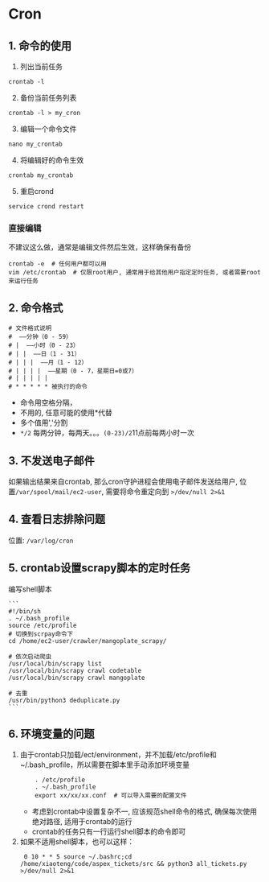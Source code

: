 # Cron

## 1. 命令的使用

1. 列出当前任务
```
crontab -l 
```
2. 备份当前任务列表	
```
crontab -l > my_cron   
```
3. 编辑一个命令文件      
```
nano my_crontab
```
4. 将编辑好的命令生效  
```
crontab my_crontab 
```
5. 重启crond
```
service crond restart
```

### 直接编辑
不建议这么做，通常是编辑文件然后生效，这样确保有备份
```
crontab -e  # 任何用户都可以用
vim /etc/crontab  # 仅限root用户, 通常用于给其他用户指定定时任务, 或者需要root来运行任务
```

## 2. 命令格式
	
```
# 文件格式说明
#  ——分钟（0 - 59）
# |  ——小时（0 - 23）
# | |  ——日（1 - 31）
# | | |  ——月（1 - 12）
# | | | |  ——星期（0 - 7，星期日=0或7）
# | | | | |
# * * * * * 被执行的命令
```
- 命令用空格分隔， 
- 不用的, 任意可能的使用*代替
- 多个值用','分割
- `*/2` 每两分钟，每两天。。。`(0-23)/2`11点前每两小时一次

## 3. 不发送电子邮件

如果输出结果来自crontab, 那么cron守护进程会使用电子邮件发送给用户, 位置```/var/spool/mail/ec2-user```, 需要将命令重定向到 ```>/dev/null 2>&1```


## 4. 查看日志排除问题

位置: ```/var/log/cron```

## 5. crontab设置scrapy脚本的定时任务

编写shell脚本

    ```
    #!/bin/sh
    . ~/.bash_profile
    source /etc/profile
    # 切换到scrpay命令下
    cd /home/ec2-user/crawler/mangoplate_scrapy/

    # 依次启动爬虫
    /usr/local/bin/scrapy list
    /usr/local/bin/scrapy crawl codetable
    /usr/local/bin/scrapy crawl mangoplate

    # 去重
    /usr/bin/python3 deduplicate.py
    ```


## 6. 环境变量的问题
1. 由于crontab只加载/ect/environment，并不加载/etc/profile和~/.bash_profile，所以需要在脚本里手动添加环境变量
    ```
        . /etc/profile
        . ~/.bash_profile
        export xx/xx/xx.conf  # 可以导入需要的配置文件
    ```
   - 考虑到crontab中设置复杂不一, 应该规范shell命令的格式, 确保每次使用绝对路径, 适用于crontab的运行
   - crontab的任务只有一行运行shell脚本的命令即可
2. 如果不适用shell脚本，也可以这样：
   ```
    0 10 * * 5 source ~/.bashrc;cd /home/xiaoteng/code/aspex_tickets/src && python3 all_tickets.py >/dev/null 2>&1
   ```
